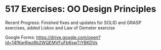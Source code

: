# 517 Exercises: OO Design Principles

Recent Progress: Finished fixes and updates for SOLID and GRASP exercises, added Liskov and Law of Demeter exercise

Google Forms: https://drive.google.com/open?id=14fKqr6jez8b2WQEMVFuFb6swTiYBKDVs
